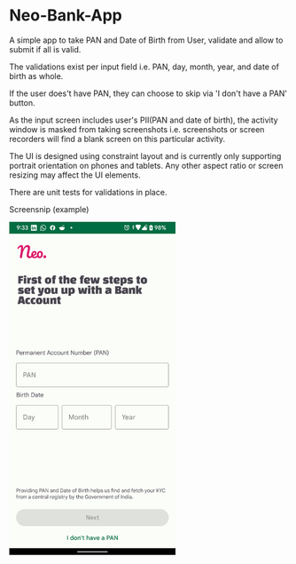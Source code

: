 # Neo-Bank-App

A simple app to take PAN and Date of Birth from User, validate and allow to submit if all is valid.

The validations exist per input field i.e. PAN, day, month, year, and date of birth as whole.

If the user does't have PAN, they can choose to skip via 'I don't have a PAN' button.

As the input screen includes user's PII(PAN and date of birth), the activity window is masked from taking screenshots i.e. screenshots or screen recorders will find a blank screen on this particular activity.

The UI is designed using constraint layout and is currently only supporting portrait orientation on phones and tablets. Any other aspect ratio or screen resizing may affect the UI elements.

There are unit tests for validations in place.

Screensnip (example)

<img src="Screenshot_neo_bank.png" width="300"/>

